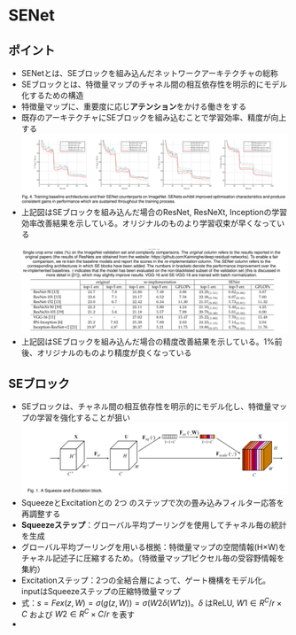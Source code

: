 # SENet
## ポイント
- SENetとは、SEブロックを組み込んだネットワークアーキテクチャの総称
- SEブロックとは、特徴量マップのチャネル間の相互依存性を明示的にモデル化するための構造
- 特徴量マップに、重要度に応じ**アテンション**をかける働きをする
- 既存のアーキテクチャにSEブロックを組み込むことで学習効率、精度が向上する<br>
<img alt="SE result" src="./image/se_result_train.png"></img>
- 上記図はSEブロックを組み込んだ場合のResNet, ResNeXt, Inceptionの学習効率改善結果を示している。オリジナルのものより学習収束が早くなっている<br><br>
<img alt="SE result" src="./image/se_result_val.png"></img>
- 上記図はSEブロックを組み込んだ場合の精度改善結果を示している。1%前後、オリジナルのものより精度が良くなっている
## SEブロック
- SEブロックは、チャネル間の相互依存性を明示的にモデル化し、特徴量マップの学習を強化することが狙い<br>
<img slt="SEBlock" src="./image/seblock.png"></img>
- SqueezeとExcitationとの 2つ のステップで次の畳み込みフィルター応答を再調整する
- **Squeezeステップ**：グローバル平均プーリングを使用してチャネル毎の統計を生成
- グローバル平均プーリングを用いる根拠：特徴量マップの空間情報(H×W)をチャネル記述子に圧縮するため。（特徴量マップ1ピクセル毎の受容野情報を集約）
- Excitationステップ：2つの全結合層によって、ゲート機構をモデル化。inputはSqueezeステップの圧縮特徴量マップ
- 式：$s=Fex(z,W)=σ(g(z,W))=σ(W2δ(W1z))$。$δ$ はReLU, $W1 ∈ R^C/r×C$ および $W2 ∈ R^C×C/r$ を表す
- 
